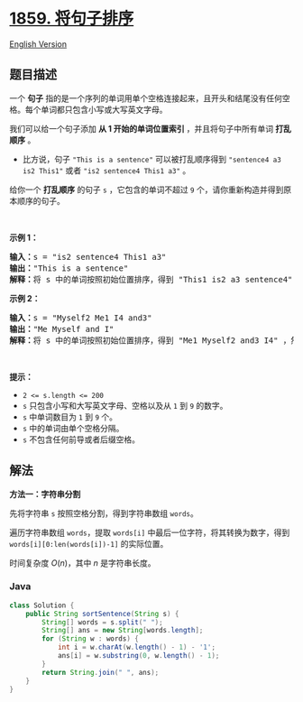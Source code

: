 # [1859. 将句子排序](https://leetcode.cn/problems/sorting-the-sentence)

[English Version](/solution/1800-1899/1859.Sorting%20the%20Sentence/README_EN.md)

## 题目描述

<p>一个 <strong>句子</strong> 指的是一个序列的单词用单个空格连接起来，且开头和结尾没有任何空格。每个单词都只包含小写或大写英文字母。</p>

<p>我们可以给一个句子添加 <strong>从 1 开始的单词位置索引 </strong>，并且将句子中所有单词 <strong>打乱顺序</strong> 。</p>

<ul>
	<li>比方说，句子 <code>"This is a sentence"</code> 可以被打乱顺序得到 <code>"sentence4 a3 is2 This1"</code> 或者 <code>"is2 sentence4 This1 a3"</code> 。</li>
</ul>

<p>给你一个 <strong>打乱顺序</strong> 的句子 <code>s</code> ，它包含的单词不超过 <code>9</code> 个，请你重新构造并得到原本顺序的句子。</p>

<p> </p>

<p><strong>示例 1：</strong></p>

<pre>
<b>输入：</b>s = "is2 sentence4 This1 a3"
<b>输出：</b>"This is a sentence"
<b>解释：</b>将 s 中的单词按照初始位置排序，得到 "This1 is2 a3 sentence4" ，然后删除数字。
</pre>

<p><strong>示例 2：</strong></p>

<pre>
<b>输入：</b>s = "Myself2 Me1 I4 and3"
<b>输出：</b>"Me Myself and I"
<b>解释：</b>将 s 中的单词按照初始位置排序，得到 "Me1 Myself2 and3 I4" ，然后删除数字。</pre>

<p> </p>

<p><strong>提示：</strong></p>

<ul>
	<li><code>2 <= s.length <= 200</code></li>
	<li><code>s</code> 只包含小写和大写英文字母、空格以及从 <code>1</code> 到 <code>9</code> 的数字。</li>
	<li><code>s</code> 中单词数目为 <code>1</code> 到 <code>9</code> 个。</li>
	<li><code>s</code> 中的单词由单个空格分隔。</li>
	<li><code>s</code> 不包含任何前导或者后缀空格。</li>
</ul>

## 解法

**方法一：字符串分割**

先将字符串 `s` 按照空格分割，得到字符串数组 `words`。

遍历字符串数组 `words`，提取 `words[i]` 中最后一位字符，将其转换为数字，得到 `words[i][0:len(words[i])-1]` 的实际位置。

时间复杂度 $O(n)$，其中 $n$ 是字符串长度。

### **Java**

```java
class Solution {
    public String sortSentence(String s) {
        String[] words = s.split(" ");
        String[] ans = new String[words.length];
        for (String w : words) {
            int i = w.charAt(w.length() - 1) - '1';
            ans[i] = w.substring(0, w.length() - 1);
        }
        return String.join(" ", ans);
    }
}
```
